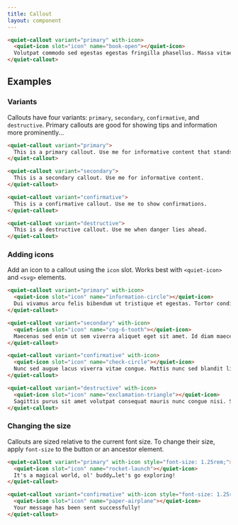 ```yaml
---
title: Callout
layout: component
---
```


```html {.example}
<quiet-callout variant="primary" with-icon>
  <quiet-icon slot="icon" name="book-open"></quiet-icon>
  Volutpat commodo sed egestas egestas fringilla phasellus. Massa vitae tortor condimentum lacinia quis vel.
</quiet-callout>
```

## Examples

### Variants

Callouts have four variants: `primary`, `secondary`, `confirmative`, and `destructive`. Primary callouts are good for showing tips and information more prominently...

```html {.example}
<quiet-callout variant="primary">
  This is a primary callout. Use me for informative content that stands out.
</quiet-callout>

<quiet-callout variant="secondary">
  This is a secondary callout. Use me for informative content.
</quiet-callout>

<quiet-callout variant="confirmative">
  This is a confirmative callout. Use me to show confirmations.
</quiet-callout>

<quiet-callout variant="destructive">
  This is a destructive callout. Use me when danger lies ahead.
</quiet-callout>
```

### Adding icons

Add an icon to a callout using the `icon` slot. Works best with `<quiet-icon>` and `<svg>` elements.

```html {.example}
<quiet-callout variant="primary" with-icon>
  <quiet-icon slot="icon" name="information-circle"></quiet-icon>
  Dui vivamus arcu felis bibendum ut tristique et egestas. Tortor condimentum lacinia quis vel eros.
</quiet-callout>

<quiet-callout variant="secondary" with-icon>
  <quiet-icon slot="icon" name="cog-6-tooth"></quiet-icon>
  Maecenas sed enim ut sem viverra aliquet eget sit amet. Id diam maecenas ultricies mi eget.
</quiet-callout>

<quiet-callout variant="confirmative" with-icon>
  <quiet-icon slot="icon" name="check-circle"></quiet-icon>
  Nunc sed augue lacus viverra vitae congue. Mattis nunc sed blandit libero volutpat sed cras.
</quiet-callout>

<quiet-callout variant="destructive" with-icon>
  <quiet-icon slot="icon" name="exclamation-triangle"></quiet-icon>
  Sagittis purus sit amet volutpat consequat mauris nunc congue nisi. Sociis natoque penatibus et magnis dis.
</quiet-callout>
```

### Changing the size

Callouts are sized relative to the current font size. To change their size, apply `font-size` to the button or an ancestor element.

```html {.example}
<quiet-callout variant="primary" with-icon style="font-size: 1.25rem;">
  <quiet-icon slot="icon" name="rocket-launch"></quiet-icon>
  It's a magical world, ol' buddy…let's go exploring!
</quiet-callout>

<quiet-callout variant="confirmative" with-icon style="font-size: 1.25rem;">
  <quiet-icon slot="icon" name="paper-airplane"></quiet-icon>
  Your message has been sent successfully!
</quiet-callout>
```